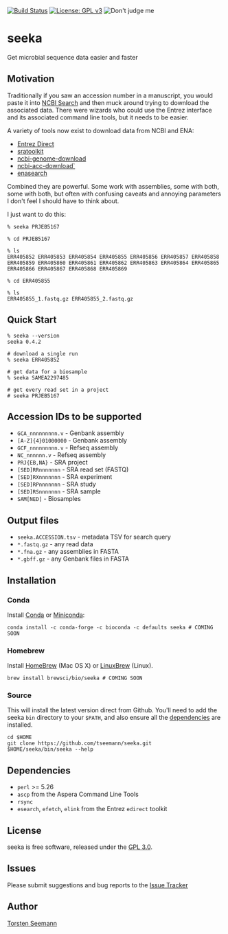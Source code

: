 [![Build Status](https://travis-ci.org/tseemann/seeka.svg?branch=master)](https://travis-ci.org/tseemann/seeka)
[![License: GPL v3](https://img.shields.io/badge/License-GPL%20v3-blue.svg)](https://www.gnu.org/licenses/gpl-3.0)
![Don't judge me](https://img.shields.io/badge/Language-Perl_5-steelblue.svg)

# seeka

Get microbial sequence data easier and faster

## Motivation

Traditionally if you saw an accession number in a manuscript,
you would paste it into [NCBI Search](https://www.ncbi.nlm.nih.gov/) 
and then muck around trying to download the associated data.
There were wizards who could use the Entrez interface and its
associated command line tools, but it needs to be easier.

A variety of tools now exist to download data from NCBI and ENA:

* [Entrez Direct](https://www.ncbi.nlm.nih.gov/books/NBK179288/)
* [sratoolkit](https://github.com/ncbi/sra-tools)
* [ncbi-genome-download](https://github.com/kblin/ncbi-genome-download)
* [ncbi-acc-download`](https://github.com/kblin/ncbi-acc-download)
* [enasearch](http://bebatut.fr/enasearch/)

Combined they are powerful. Some work with assemblies, some with both,
some with both, but often with confusing caveats and annoying 
parameters I don't feel I should have to think about.

I just want to do this:
```
% seeka PRJEB5167

% cd PRJEB5167

% ls
ERR405852 ERR405853 ERR405854 ERR405855 ERR405856 ERR405857 ERR405858
ERR405859 ERR405860 ERR405861 ERR405862 ERR405863 ERR405864 ERR405865
ERR405866 ERR405867 ERR405868 ERR405869

% cd ERR405855

% ls
ERR405855_1.fastq.gz ERR405855_2.fastq.gz
```


## Quick Start

```
% seeka --version
seeka 0.4.2

# download a single run
% seeka ERR405852

# get data for a biosample
% seeka SAMEA2297485

# get every read set in a project
# seeka PRJEB5167
```

## Accession IDs to be supported

* `GCA_nnnnnnnnn.v` - Genbank assembly
* `[A-Z]{4}01000000` - Genbank assembly
* `GCF_nnnnnnnnn.v` - Refseq assembly
* `NC_nnnnnn.v` - Refseq assembly
* `PRJ{EB,NA}` - SRA project
* `[SED]RRnnnnnnn` - SRA read set (FASTQ)
* `[SED]RXnnnnnnn` - SRA experiment
* `[SED]RPnnnnnnn` - SRA study
* `[SED]RSnnnnnnn` - SRA sample
* `SAM[NED]` - Biosamples

## Output files

* `seeka.ACCESSION.tsv` - metadata TSV for search query
* `*.fastq.gz` - any read data
* `*.fna.gz` - any assemblies in FASTA 
* `*.gbff.gz` - any Genbank files in FASTA

## Installation

### Conda
Install [Conda](https://conda.io/docs/) or [Miniconda](https://conda.io/miniconda.html):
```
conda install -c conda-forge -c bioconda -c defaults seeka # COMING SOON
```

### Homebrew
Install [HomeBrew](http://brew.sh/) (Mac OS X) or [LinuxBrew](http://linuxbrew.sh/) (Linux).
```
brew install brewsci/bio/seeka # COMING SOON
```

### Source
This will install the latest version direct from Github.
You'll need to add the seeka `bin` directory to your `$PATH`,
and also ensure all the [dependencies](#Dependencies) are installed.
```
cd $HOME
git clone https://github.com/tseemann/seeka.git
$HOME/seeka/bin/seeka --help
```

## Dependencies

* `perl` >= 5.26
* `ascp` from the Aspera Command Line Tools
* `rsync`
* `esearch`, `efetch`, `elink` from the Entrez `edirect` toolkit

## License

seeka is free software, released under the
[GPL 3.0](https://raw.githubusercontent.com/tseemann/seeka/master/LICENSE).

## Issues

Please submit suggestions and bug reports to the
[Issue Tracker](https://github.com/tseemann/seeka/issues)

## Author

[Torsten Seemann](https://twitter.com/torstenseemann)
